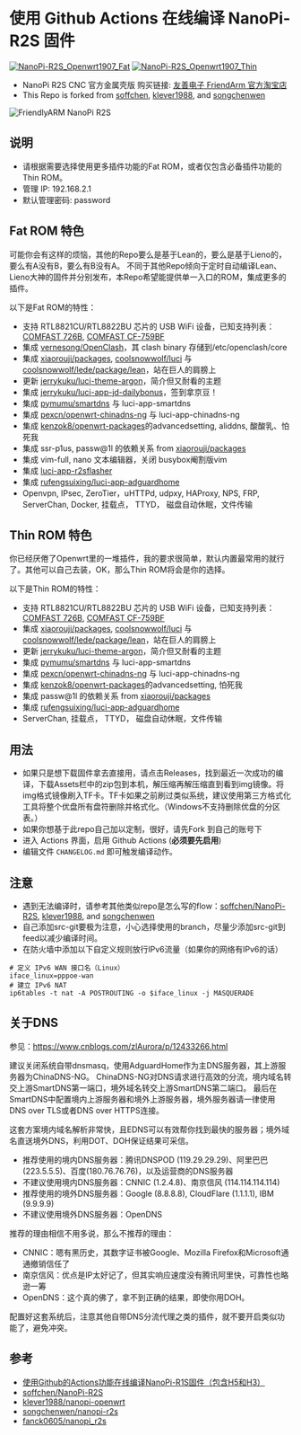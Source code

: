 # 使用 Github Actions 在线编译 NanoPi-R2S 固件

[![NanoPi-R2S_Openwrt1907_Fat](https://github.com/02015678/NanoPi-R2S/workflows/NanoPi-R2S%20RK3328%20OpenWrt%2019.07%20Fat%20Build/badge.svg)](https://github.com/02015678/NanoPi-R2S/actions?query=workflow%3A%22NanoPi-R2S+RK3328+OpenWrt+19.07+Fat+Build%22) 
[![NanoPi-R2S_Openwrt1907_Thin](https://github.com/02015678/NanoPi-R2S/workflows/NanoPi-R2S%20RK3328%20OpenWrt%2019.07%20Thin%20Build/badge.svg)](https://github.com/02015678/NanoPi-R2S/actions?query=workflow%3A%22NanoPi-R2S+RK3328+OpenWrt+19.07+Thin+Build%22) 

* NanoPi R2S CNC 官方金属壳版 购买链接: [友善电子 FriendArm 官方淘宝店](https://item.taobao.com/item.htm?id=611901481535) 
* This Repo is forked from [soffchen](https://github.com/soffchen/NanoPi-R2S), [klever1988](https://github.com/klever1988/nanopi-openwrt), and [songchenwen](https://github.com/songchenwen/nanopi-r2s)

![FriendlyARM NanoPi R2S](http://wiki.friendlyarm.com/wiki/images/e/e7/NanoPi_R2S_TOP.jpg)

## 说明
* 请根据需要选择使用更多插件功能的Fat ROM，或者仅包含必备插件功能的Thin ROM。
* 管理 IP: 192.168.2.1
* 默认管理密码: password

## Fat ROM 特色
可能你会有这样的烦恼，其他的Repo要么是基于Lean的，要么是基于Lieno的，要么有A没有B，要么有B没有A。
不同于其他Repo倾向于定时自动编译Lean、Lieno大神的固件并分别发布，本Repo希望能提供单一入口的ROM，集成更多的插件。

以下是Fat ROM的特性：
* 支持 RTL8821CU/RTL8822BU 芯片的 USB WiFi 设备，已知支持列表：[COMFAST 726B](https://u.jd.com/KmtGTP), [COMFAST CF-759BF](https://u.jd.com/AiZit7)
* 集成 [vernesong/OpenClash](https://github.com/vernesong/OpenClash)，其 clash binary 存储到/etc/openclash/core
* 集成 [xiaorouji/packages](https://github.com/xiaorouji/packages), [coolsnowwolf/luci](https://github.com/coolsnowwolf/luci) 与 [coolsnowwolf/lede/package/lean](https://github.com/coolsnowwolf/lede/tree/master/package/lean)，站在巨人的肩膀上
* 更新 [jerrykuku/luci-theme-argon](https://github.com/jerrykuku/luci-theme-argon)，简介但又耐看的主题
* 集成 [jerrykuku/luci-app-jd-dailybonus](https://github.com/jerrykuku/luci-app-jd-dailybonus)，签到拿京豆！
* 集成 [pymumu/smartdns](https://github.com/pymumu/smartdns) 与 luci-app-smartdns
* 集成 [pexcn/openwrt-chinadns-ng](https://github.com/pexcn/openwrt-chinadns-ng) 与 luci-app-chinadns-ng
* 集成 [kenzok8/openwrt-packages](https://github.com/kenzok8/openwrt-packages)的advancedsetting, aliddns, 酸酸乳、怕死我
* 集成 ssr-p1us, passw@1l 的依赖关系 from [xiaorouji/packages](https://github.com/xiaorouji/packages) 
* 集成 vim-full, nano 文本编辑器，关闭 busybox阉割版vim
* 集成 [luci-app-r2sflasher](https://github.com/songchenwen/nanopi-r2s/tree/master/luci-app-r2sflasher)
* 集成 [rufengsuixing/luci-app-adguardhome](https://github.com/rufengsuixing/luci-app-adguardhome)
* Openvpn, IPsec, ZeroTier，uHTTPd, udpxy, HAProxy, NPS, FRP, ServerChan, Docker, 挂载点， TTYD， 磁盘自动休眠，文件传输

## Thin ROM 特色
你已经厌倦了Openwrt里的一堆插件，我的要求很简单，默认内置最常用的就行了。其他可以自己去装，OK，那么Thin ROM将会是你的选择。

以下是Thin ROM的特性：
* 支持 RTL8821CU/RTL8822BU 芯片的 USB WiFi 设备，已知支持列表：[COMFAST 726B](https://u.jd.com/KmtGTP), [COMFAST CF-759BF](https://u.jd.com/AiZit7)
* 集成 [xiaorouji/packages](https://github.com/xiaorouji/packages), [coolsnowwolf/luci](https://github.com/coolsnowwolf/luci) 与 [coolsnowwolf/lede/package/lean](https://github.com/coolsnowwolf/lede/tree/master/package/lean)，站在巨人的肩膀上
* 更新 [jerrykuku/luci-theme-argon](https://github.com/jerrykuku/luci-theme-argon)，简介但又耐看的主题
* 集成 [pymumu/smartdns](https://github.com/pymumu/smartdns) 与 luci-app-smartdns
* 集成 [pexcn/openwrt-chinadns-ng](https://github.com/pexcn/openwrt-chinadns-ng) 与 luci-app-chinadns-ng
* 集成 [kenzok8/openwrt-packages](https://github.com/kenzok8/openwrt-packages)的advancedsetting, 怕死我
* 集成 passw@1l 的依赖关系 from [xiaorouji/packages](https://github.com/xiaorouji/packages) 
* 集成 [rufengsuixing/luci-app-adguardhome](https://github.com/rufengsuixing/luci-app-adguardhome)
* ServerChan, 挂载点， TTYD， 磁盘自动休眠，文件传输

## 用法
* 如果只是想下载固件拿去直接用，请点击Releases，找到最近一次成功的编译，下载Assets栏中的zip包到本机，解压缩再解压缩直到看到img镜像。将img格式镜像刷入TF卡。TF卡如果之前刷过类似系统，建议使用第三方格式化工具将整个优盘所有盘符删除并格式化。（Windows不支持删除优盘的分区表。）
* 如果你想基于此repo自己加以定制，很好，请先Fork 到自己的账号下
* 进入 Actions 界面，启用 Github Actions (**必须要先启用**)
* 编辑文件 `CHANGELOG.md` 即可触发编译动作。

## 注意
* 遇到无法编译时，请参考其他类似repo是怎么写的flow：[soffchen/NanoPi-R2S](https://github.com/soffchen/NanoPi-R2S), [klever1988](https://github.com/klever1988/nanopi-openwrt), and [songchenwen](https://github.com/songchenwen/nanopi-r2s) 
* 自己添加src-git要极为注意，小心选择使用的branch，尽量少添加src-git到feed以减少编译时间。
* 在防火墙中添加以下自定义规则放行IPv6流量（如果你的网络有IPv6的话）
```
# 定义 IPv6 WAN 接口名（Linux）
iface_linux=pppoe-wan
# 建立 IPv6 NAT
ip6tables -t nat -A POSTROUTING -o $iface_linux -j MASQUERADE
```
## 关于DNS
参见：https://www.cnblogs.com/zlAurora/p/12433266.html

建议关闭系统自带dnsmasq，使用AdguardHome作为主DNS服务器，其上游服务器为ChinaDNS-NG。
ChinaDNS-NG对DNS请求进行高效的分流，境内域名转交上游SmartDNS第一端口，境外域名转交上游SmartDNS第二端口。
最后在SmartDNS中配置境内上游服务器和境外上游服务器，境外服务器请一律使用DNS over TLS或者DNS over HTTPS连接。

这套方案境内域名解析非常快，且EDNS可以有效帮你找到最快的服务器；境外域名直送境外DNS，利用DOT、DOH保证结果可采信。

- 推荐使用的境内DNS服务器：腾讯DNSPOD (119.29.29.29)、阿里巴巴(223.5.5.5)、百度(180.76.76.76)，以及运营商的DNS服务器
- 不建议使用境内DNS服务器：CNNIC (1.2.4.8)、南京信风 (114.114.114.114)
- 推荐使用的境外DNS服务器：Google (8.8.8.8), CloudFlare (1.1.1.1), IBM (9.9.9.9)
- 不建议使用境外DNS服务器：OpenDNS

推荐的理由相信不用多说，那么不推荐的理由：
- CNNIC：嗯有黑历史，其数字证书被Google、Mozilla Firefox和Microsoft通通撤销信任了
- 南京信风：优点是IP太好记了，但其实响应速度没有腾讯阿里快，可靠性也略逊一筹
- OpenDNS：这个真的佛了，拿不到正确的结果，即使你用DOH。

配置好这套系统后，注意其他自带DNS分流代理之类的插件，就不要开启类似功能了，避免冲突。

## 参考
* [使用Github的Actions功能在线编译NanoPi-R1S固件（包含H5和H3）](https://totoro.site/index.php/archives/70/)
* [soffchen/NanoPi-R2S](https://github.com/soffchen/NanoPi-R2S)
* [klever1988/nanopi-openwrt](https://github.com/klever1988/nanopi-openwrt)
* [songchenwen/nanopi-r2s](https://github.com/songchenwen/nanopi-r2s)
* [fanck0605/nanopi_r2s](https://github.com/fanck0605/nanopi_r2s)
